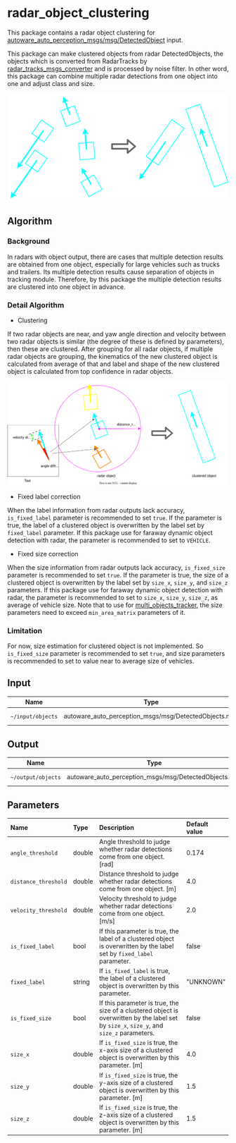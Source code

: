 # radar_object_clustering

This package contains a radar object clustering for [autoware_auto_perception_msgs/msg/DetectedObject](https://gitlab.com/autowarefoundation/autoware.auto/autoware_auto_msgs/-/blob/master/autoware_auto_perception_msgs/msg/DetectedObject.idl) input.

This package can make clustered objects from radar DetectedObjects, the objects which is converted from RadarTracks by [radar_tracks_msgs_converter](https://github.com/autowarefoundation/autoware.universe/tree/main/perception/radar_tracks_msgs_converter) and is processed by noise filter.
In other word, this package can combine multiple radar detections from one object into one and adjust class and size.

![](docs/radar_clustering.drawio.svg)

## Algorithm

### Background

In radars with object output, there are cases that multiple detection results are obtained from one object, especially for large vehicles such as trucks and trailers.
Its multiple detection results cause separation of objects in tracking module.
Therefore, by this package the multiple detection results are clustered into one object in advance.

### Detail Algorithm

- Clustering

If two radar objects are near, and yaw angle direction and velocity between two radar objects is similar (the degree of these is defined by parameters), then these are clustered.
After grouping for all radar objects, if multiple radar objects are grouping, the kinematics of the new clustered object is calculated from average of that and label and shape of the new clustered object is calculated from top confidence in radar objects.

![](docs/clustering.drawio.svg)

- Fixed label correction

When the label information from radar outputs lack accuracy, `is_fixed_label` parameter is recommended to set `true`.
If the parameter is true, the label of a clustered object is overwritten by the label set by `fixed_label` parameter.
If this package use for faraway dynamic object detection with radar, the parameter is recommended to set to `VEHICLE`.

- Fixed size correction

When the size information from radar outputs lack accuracy, `is_fixed_size` parameter is recommended to set `true`.
If the parameter is true, the size of a clustered object is overwritten by the label set by `size_x`, `size_y`, and `size_z` parameters.
If this package use for faraway dynamic object detection with radar, the parameter is recommended to set to
`size_x`, `size_y`, `size_z`, as average of vehicle size.
Note that to use for [multi_objects_tracker](https://github.com/autowarefoundation/autoware.universe/tree/main/perception/multi_object_tracker), the size parameters need to exceed `min_area_matrix` parameters of it.

### Limitation

For now, size estimation for clustered object is not implemented.
So `is_fixed_size` parameter is recommended to set `true`, and size parameters is recommended to set to value near to average size of vehicles.

## Input

| Name              | Type                                                  | Description    |
| ----------------- | ----------------------------------------------------- | -------------- |
| `~/input/objects` | autoware_auto_perception_msgs/msg/DetectedObjects.msg | Radar objects. |

## Output

| Name               | Type                                                  | Description    |
| ------------------ | ----------------------------------------------------- | -------------- |
| `~/output/objects` | autoware_auto_perception_msgs/msg/DetectedObjects.msg | Output objects |

## Parameters

| Name                 | Type   | Description                                                                                                                               | Default value |
| :------------------- | :----- | :---------------------------------------------------------------------------------------------------------------------------------------- | :------------ |
| `angle_threshold`    | double | Angle threshold to judge whether radar detections come from one object. [rad]                                                             | 0.174         |
| `distance_threshold` | double | Distance threshold to judge whether radar detections come from one object. [m]                                                            | 4.0           |
| `velocity_threshold` | double | Velocity threshold to judge whether radar detections come from one object. [m/s]                                                          | 2.0           |
| `is_fixed_label`     | bool   | If this parameter is true, the label of a clustered object is overwritten by the label set by `fixed_label` parameter.                    | false         |
| `fixed_label`        | string | If `is_fixed_label` is true, the label of a clustered object is overwritten by this parameter.                                            | "UNKNOWN"     |
| `is_fixed_size`      | bool   | If this parameter is true, the size of a clustered object is overwritten by the label set by `size_x`, `size_y`, and `size_z` parameters. | false         |
| `size_x`             | double | If `is_fixed_size` is true, the x-axis size of a clustered object is overwritten by this parameter. [m]                                   | 4.0           |
| `size_y`             | double | If `is_fixed_size` is true, the y-axis size of a clustered object is overwritten by this parameter. [m]                                   | 1.5           |
| `size_z`             | double | If `is_fixed_size` is true, the z-axis size of a clustered object is overwritten by this parameter. [m]                                   | 1.5           |
